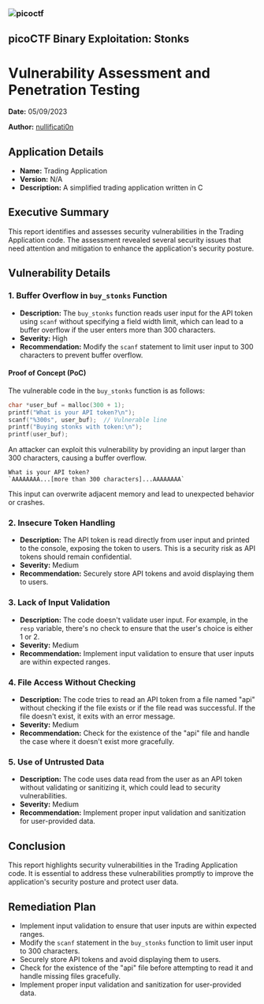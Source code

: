 ### ![picoctf](https://play.picoctf.org/static/media/picoctf-logo-horizontal-white.17fdf0dcdef08dc3396a195b95e3bc29.svg) 
## picoCTF Binary Exploitation: Stonks
# Vulnerability Assessment and Penetration Testing
**Date:** 05/09/2023

**Author:** [nullificati0n](https://github.com/nullificati0n/)

## Application Details

- **Name:** Trading Application
- **Version:** N/A
- **Description:** A simplified trading application written in C

## Executive Summary

This report identifies and assesses security vulnerabilities in the Trading Application code. The assessment revealed several security issues that need attention and mitigation to enhance the application's security posture.

## Vulnerability Details

### 1. Buffer Overflow in `buy_stonks` Function

- **Description:** The `buy_stonks` function reads user input for the API token using `scanf` without specifying a field width limit, which can lead to a buffer overflow if the user enters more than 300 characters.
- **Severity:** High
- **Recommendation:** Modify the `scanf` statement to limit user input to 300 characters to prevent buffer overflow.

#### Proof of Concept (PoC)

The vulnerable code in the `buy_stonks` function is as follows:

```c
char *user_buf = malloc(300 + 1);
printf("What is your API token?\n");
scanf("%300s", user_buf);  // Vulnerable line
printf("Buying stonks with token:\n");
printf(user_buf);
```

An attacker can exploit this vulnerability by providing an input larger than 300 characters, causing a buffer overflow.

```
What is your API token?
`AAAAAAAA...[more than 300 characters]...AAAAAAAA`
```

This input can overwrite adjacent memory and lead to unexpected behavior or crashes.

### 2. Insecure Token Handling

- **Description:** The API token is read directly from user input and printed to the console, exposing the token to users. This is a security risk as API tokens should remain confidential.
- **Severity:** Medium
- **Recommendation:** Securely store API tokens and avoid displaying them to users.

### 3. Lack of Input Validation

- **Description:** The code doesn't validate user input. For example, in the `resp` variable, there's no check to ensure that the user's choice is either 1 or 2.
- **Severity:** Medium
- **Recommendation:** Implement input validation to ensure that user inputs are within expected ranges.

### 4. File Access Without Checking

- **Description:** The code tries to read an API token from a file named "api" without checking if the file exists or if the file read was successful. If the file doesn't exist, it exits with an error message.
- **Severity:** Medium
- **Recommendation:** Check for the existence of the "api" file and handle the case where it doesn't exist more gracefully.

### 5. Use of Untrusted Data

- **Description:** The code uses data read from the user as an API token without validating or sanitizing it, which could lead to security vulnerabilities.
- **Severity:** Medium
- **Recommendation:** Implement proper input validation and sanitization for user-provided data.

## Conclusion

This report highlights security vulnerabilities in the Trading Application code. It is essential to address these vulnerabilities promptly to improve the application's security posture and protect user data.

## Remediation Plan

- Implement input validation to ensure that user inputs are within expected ranges.
- Modify the `scanf` statement in the `buy_stonks` function to limit user input to 300 characters.
- Securely store API tokens and avoid displaying them to users.
- Check for the existence of the "api" file before attempting to read it and handle missing files gracefully.
- Implement proper input validation and sanitization for user-provided data.

